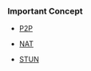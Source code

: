 ### Important Concept

* [P2P](https://en.wikipedia.org/wiki/Peer-to-peer)

* [NAT](https://en.wikipedia.org/wiki/Network_address_translation)

* [STUN](https://en.wikipedia.org/wiki/STUN)

